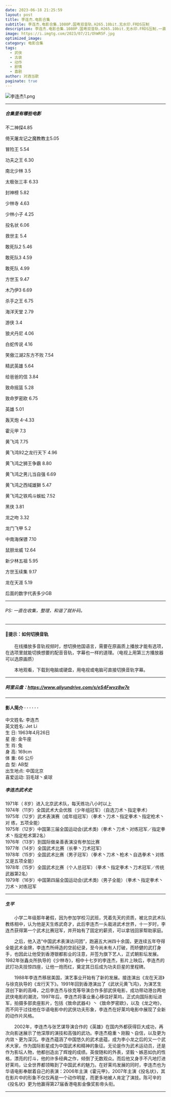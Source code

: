 ```yaml
---
date: 2023-06-18 21:25:59
layout: post
title: 李连杰.电影合集
subtitle: 李连杰.电影合集.1080P.国粤双音轨.H265.10bit.无水印.FRDS压制
description: 李连杰.电影合集.1080P.国粤双音轨.H265.10bit.无水印.FRDS压制.一直在收集，整理...
image: https://i.imgtg.com/2023/07/21/OhWR5F.jpg
optimized_image: 
category: 电影合集
tags:
  - 武侠
  - 古装
  - 动作
  - 剧情
  - 喜剧
author: 对酒当歌
paginate: true
---
```


![李连杰1.png](https://i.imgtg.com/2023/07/21/OhWEDg.png)

---

##### 合集里有哪些电影

不二神探4.85

倚天屠龙记之魔教教主5.05

冒险王 5.54

功夫之王 6.30

南北少林 3.5

太极张三丰 6.33

封神榜 5.82

少林寺 4.63

少林小子 4.25

投名状 6.06

救世主 5.4

敢死队2  5.46

敢死队3 4.59

敢死队 4.99

方世玉 9.47

木乃伊3 6.69

杀手之王 6.75

海洋天堂 2.79

游侠 3.4

狼犬丹尼 4.06

白蛇传说 4.16

笑傲江湖2东方不败 7.54

精武英雄 5.64

给爸爸的信 3.84

致命摇篮 5.28

致命罗密欧 6.75

英雄 5.01

轰天炮 4-4.33

霍元甲 7.3

黄飞鸿 7.75

黄飞鸿92之龙行天下 4.96

黄飞鸿之狮王争霸 8.80

黄飞鸿之男儿当自强 6.69

黄飞鸿之西域雄獅 5.47

黄飞鸿之铁鸡斗蜈蚣 7.52

黑侠 3.81

龙之吻 3.32

龙门飞甲 5.2

中南海保镖 7.10

鼠胆龙威 12.64

新少林五祖 5.95

方世玉续集 9.17

龙在天涯 5.19

后面的数字代表多少GB

---

###### PS:  一直在收集，整理，和谐了就补码。

---

#### 🔔提示：如何切换音轨

　　在线播放多音轨视频时，想切换他国语言，需要在原画质上播放才能有选项，在选项里就能切换想要的配音音轨，字幕也一样的道理。（电视上用第三方播放器可以选原画质）

　　本地观看，下载到电脑或硬盘，用电视或电脑可直接切换音轨字幕。

---

##### 阿里云盘：<https://www.aliyundrive.com/s/eS4Fwvz8w7e>

---

#### 影人简介  · · · · · ·

中文姓名: 李连杰  
英文姓名: Jet Li  
生 日: 1963年4月26日  
星 座: 金牛座  
生 肖: 兔  
身 高: 169cm  
体 重: 66 公斤  
血 型: AB型  
出生地点: 中国北京  
喜爱运动: 羽毛球丶桌球  

##### 李连杰武术史  

1971年（ 8岁）进入北京武术队，每天练功八小时以上  
1974年（11岁）全国武术大会优胜（少年组冠军）（自选刀术丶指定拳术）  
1975年（12岁）武术表演赛（成年组冠军）（拳术丶刀术丶指定拳术丶指定枪术丶对 练，五项全能）  
1975年（12岁）中国第三届全国运动会(武术类)（拳术丶刀术丶对练冠军／指定拳术丶指定枪术第2名）  
1976年（13岁）到国际做亲善表演没有参加比赛  
1977年（14岁）全国武术比赛（长拳丶刀术冠军）  
1978年（15岁）全国武术比赛（男子冠军）（拳术丶刀术丶枪术丶自选拳术丶对练又是五项全能）  
1978年（15岁）全国武术比赛（个人总冠军）（拳术丶指定拳术丶刀术冠军／传统武器第2名）  
1979年（16岁）中国第四届全国运动会(武术类)（男子全能）（拳术丶指定拳术丶刀术丶对练冠军  

---

##### 生平

　　小学二年级那年暑假，因为参加学校习武班，凭着先天的资质，被北京武术队教练相中，认为他是天生练武奇才，此后李连杰一头栽进武术世界，十一岁时，李连杰获得第一个武术比赛冠军，并开始有了固定的薪资，可以拿钱回家帮助家庭。

　　之后，他入选“中国武术表演访问团”，跑遍五大洲四十余国，更连续五年夺得全能武术金牌，李连杰所缔造的空前纪录，至今尚未有人打破，而矫健的武打身手，也因此让他受到香港银都影业的注意，并签为旗下艺人，正式朝影坛发展。1982年张鑫炎所执导的《少林寺》，相中十七岁的李连杰，影片上映后，李连杰的武打功夫技惊四座，让他一炮而红，奠定其日后成为功夫巨星的里程碑。

　　1988年李连杰移居美国，演艺事业开始有了新的发展。接连演出《龙在天涯》与徐克执导的《龙行天下》。1991年回到香港演出了《武状元黄飞鸿》，为演艺生涯创下新的高峰，之后李连杰与徐克等导演合作多部武侠电影，成功带动港台两地武侠电影的潮流，1997年后，李连杰将事业重心移往好莱坞，正式向国际影坛进军，拍摄多部卖座影片，包括《致命武器4》丶《致命罗密欧》，以及《龙之吻》，而不同于过往他在华语电影中的武侠功夫形象，李连杰在好莱坞电影中展现了全新的动作片风格。

　　2002年，李连杰与张艺谋导演合作的《英雄》在国内外都获得巨大成功，再次向影迷展示了他深厚的演技和高强的武功。李连杰稳重丶刚毅丶自信，以及更为内敛丶更为深沉。李连杰蕴涵了中国悠久的武术底蕴，成为李小龙之后的又一个武术大家，作为国际影星成为中国武术和精神的象征。无论是作为武术运动员，还是作为影坛人物，他都创造出了辉煌的成绩。英俊随和的外表，坚毅丶嫉恶如仇的性格，漂亮的打斗，他的许多经典之作，倾倒了无数观众。而后他又身手不凡地打进好莱坞，让全世界都领略到了中国武术的魅力。在好莱坞发展的同时，李连杰也为华语电影奉献着自己的表演：2006年主演《霍元甲》，2007年主演《投名状》，其在影片中的形象不仅仅再是一个动作明星，而更多地被人肯定了演技。陈可辛的《投名状》更为他赢得第27届香港电影金像奖影帝头衔。

---
